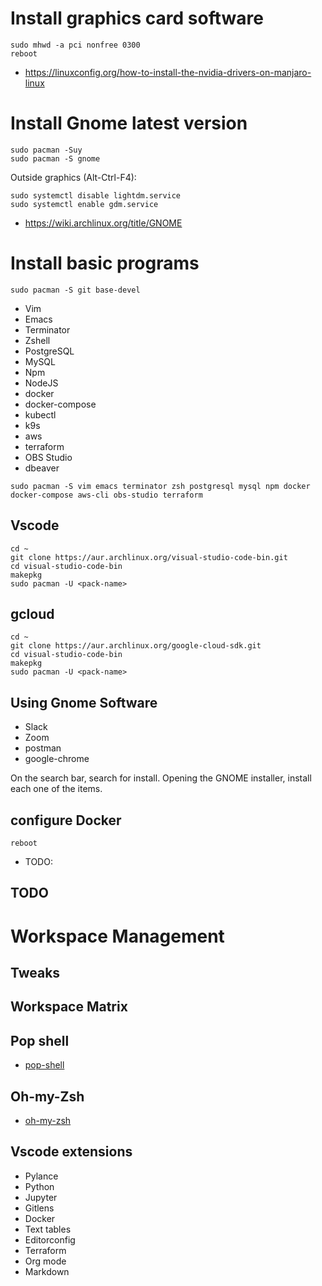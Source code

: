 
# Install graphics card software

```
sudo mhwd -a pci nonfree 0300
reboot
```

- https://linuxconfig.org/how-to-install-the-nvidia-drivers-on-manjaro-linux

# Install Gnome latest version

```
sudo pacman -Suy
sudo pacman -S gnome
```

Outside graphics (Alt-Ctrl-F4):

```
sudo systemctl disable lightdm.service
sudo systemctl enable gdm.service
```

- https://wiki.archlinux.org/title/GNOME

# Install basic programs


```
sudo pacman -S git base-devel
```

- Vim
- Emacs
- Terminator
- Zshell
- PostgreSQL
- MySQL
- Npm
- NodeJS
- docker
- docker-compose
- kubectl
- k9s
- aws
- terraform
- OBS Studio
- dbeaver

```
sudo pacman -S vim emacs terminator zsh postgresql mysql npm docker docker-compose aws-cli obs-studio terraform
```

## Vscode

```
cd ~
git clone https://aur.archlinux.org/visual-studio-code-bin.git
cd visual-studio-code-bin
makepkg
sudo pacman -U <pack-name>
```

## gcloud

```
cd ~
git clone https://aur.archlinux.org/google-cloud-sdk.git
cd visual-studio-code-bin
makepkg
sudo pacman -U <pack-name>
```

## Using Gnome Software

- Slack
- Zoom
- postman
- google-chrome

On the search bar, search for install. Opening the GNOME installer, install each one of the items.

## configure Docker

```
reboot
```
- TODO:


## TODO

# Workspace Management

## Tweaks
## Workspace Matrix
## Pop shell

- [pop-shell](./pop-shell.md)

## Oh-my-Zsh

- [oh-my-zsh](./oh-my-zsh.md)

## Vscode extensions

- Pylance
- Python
- Jupyter
- Gitlens
- Docker
- Text tables
- Editorconfig
- Terraform
- Org mode
- Markdown
